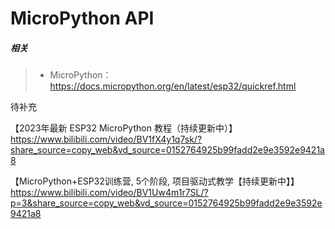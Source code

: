 # MicroPython API

##### 相关

> - MicroPython：https://docs.micropython.org/en/latest/esp32/quickref.html

待补充

【2023年最新 ESP32 MicroPython 教程（持续更新中）】 https://www.bilibili.com/video/BV1fX4y1q7sk/?share_source=copy_web&vd_source=0152764925b99fadd2e9e3592e9421a8

【MicroPython+ESP32训练营, 5个阶段, 项目驱动式教学【持续更新中】】 https://www.bilibili.com/video/BV1Uw4m1r7SL/?p=3&share_source=copy_web&vd_source=0152764925b99fadd2e9e3592e9421a8
